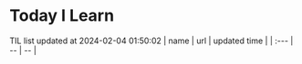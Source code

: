 # Today I Learn 
TIL list updated at 2024-02-04 01:50:02
| name | url | updated time |
| :--- | -- | -- |
